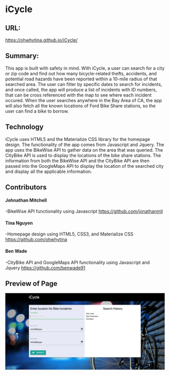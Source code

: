 # iCycle

## URL:
https://ohwhytina.github.io/iCycle/

## Summary: 

This app is built with safety in mind. With iCycle, a user can search for a city or zip code and find out how many bicycle-related thefts, accidents, and potential road hazards have been reported within a 10-mile radius of that searched area. The user can filter by specific dates to search for incidents, and once called, the app will produce a list of incidents with ID numbers, that can be cross referenced with the map to see where each incident occured. When the user searches anywhere in the Bay Area of CA, the app will also fetch all the known locations of Ford Bike Share stations, so the user can find a bike to borrow.

## Technology 

iCycle uses HTML5 and the Materialize CSS library for the homepage design. The functionality of the app comes from Javascript and Jquery. The app uses the BikeWise API to gather data on the area that was queried. The CityBike API is used to display the locations of the bike share stations. The information from both the BikeWise API and the CityBike API are then passed into the GoogleMaps API to display the location of the searched city and display all the applicable information. 

## Contributors 

#### Johnathan Mitchell
-BikeWise API functionality using Javascript
https://github.com/jonathanmll

#### Tina Nguyen
-Homepage design using HTML5, CSS3, and Materialize CSS
https://github.com/ohwhytina

#### Ben Wade
-CityBike API and GoogleMaps API functionality using Javascript and Jquery
https://github.com/benwade91

## Preview of Page
![alt text](/assets/images/screenshot.png?raw=true)

